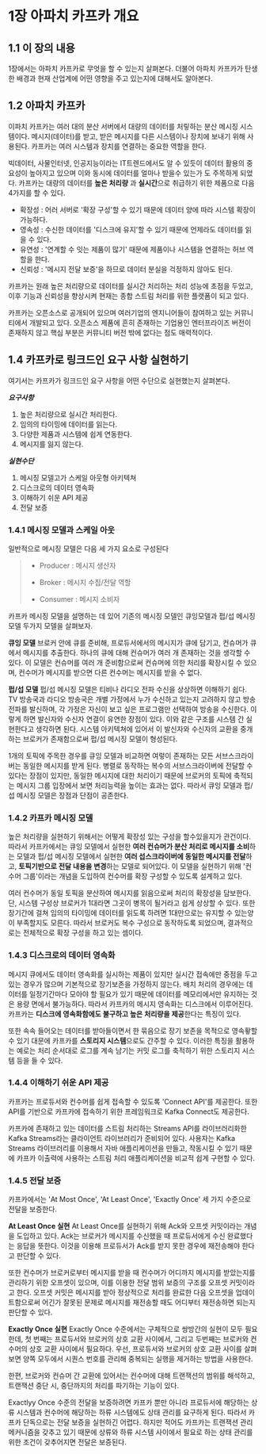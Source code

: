 # 1장 아파치 카프카 개요

## 1.1 이 장의 내용
1장에서는 아파치 카프카로 무엇을 할 수 있는지 살펴본다. 더불어 아파치 카프카가 탄생한 배경과 현재 산업계에 어떤 영향을 주고 있는지에 대해서도 알아본다.

## 1.2 아파치 카프카
이파치 카프카는 여러 대의 분산 서버에서 대량의 데이터를 처맇하는 분산 메시징 시스템이다. 메시지(데이터)를 받고, 받은 메시지를 다른 시스템이나 장치에 보내기 위해 사용된다. 카프카는 여러 시스템과 장치를 연결하는 중요한 역할을 한다.

빅데이터, 사물인터넷, 인공지능이라는 IT트렌드에서도 알 수 있듯이 데이터 활용의 중요성이 높아지고 있으며 이와 동시에 데이터를 얼마나 받을수 있는가 도 주목하게 되었다.
카프카는 대량의 데이터를 **높은 처리량** 과 **실시간**으로 취급하기 위한 제품으로 다음 4가지를 할 수 있다.

* 확장성 : 어러 서버로 '확장 구성'할 수 있기 때문에 데이터 양에 따라 시스템 확장이 가능하다.
* 영속성 : 수신한 데이터를 '디스크에 유지'할 수 있기 때문에 언제라도 데이터를 읽을 수 있다.
* 유연성 : '연계할 수 잇는 제품이 많기' 때문에 제품이나 시스템을 연결하는 허브 역할을 한다.
* 신뢰성 : '메시지 전달 보증'을 하므로 데이터 분실을 걱정하지 않아도 된다.

카프카는 원래 높은 처리량으로 데이터를 실시간 처리하는 처리 성능에 초점을 두었고, 이후 기능과 신뢰성을 향상시켜 현재는 종합 스트림 처리를 위한 플랫폼이 되고 있다.

카프카는 오픈소스로 공개되어 있으며 여러기업의 엔지니어들이 참여하고 있는 커뮤니티에서 개발되고 있다. 오픈소스 제품에 흔히 존재하는 기업용인 엔터프라이즈 버전이 존재하지 않고 핵심 부분은 커뮤니티 버전 밖에 없다는 점도 매력적이다.

## 1.4 카프카로 링크드인 요구 사항 실현하기

여기서는 카프카가 링크드인 요구 사항을 어떤 수단으로 실현했는지 살펴본다.

***요구사항***
  1. 높은 처리량으로 실시간 처리한다.
  2. 임의의 타이밍에 데이터를 읽는다.
  3. 다양한 제품과 시스템에 쉽게 연동한다.
  4. 메시지를 잃지 않는다.

***실현수단***
  1. 메시징 모델고가 스케일 아웃형 아키텍쳐
  2. 디스크로의 데이터 영속화
  3. 이해하기 쉬운 API 제공
  4. 전달 보증

### 1.4.1 메시징 모델과 스케일 아웃

일반적으로 메시징 모델은 다음 세 가지 요소로 구성된다
  > - Producer : 메시지 생산자
  >  
  > - Broker : 메시지 수집/전달 역할
  >  
  > - Consumer : 메시지 소비자

카프카 메시징 모델을 설명하는 데 있어 기존의 메시징 모델인 큐잉모델과 펍/섭 메시징 모델 두가지 모델을 살펴보자.

**큐잉 모델**
브로커 안에 큐를 준비해, 프로듀서에서의 메시지가 큐에 담기고, 컨슈머가 큐에서 메시지를 추출한다. 하나의 큐에 대해 컨슈머가 여러 개 존재하는 것을 생각할 수 있다. 이 모델은 컨슈머를 여러 개 준비함으로써 컨슈머에 의한 처리를 확장시킬 수 있으며, 컨수머가 메시지를 받으면 다른 컨수머는 메시지를 받을 수 없다.

**펍/섭 모델**
펍/섭 메시징 모델은 티비나 라디오 전파 수신을 상상하면 이해하기 쉽다. TV 방송국과 라디오 방송국은 개별 가정에서 누가 수신하고 있는지 고려하지 않고 방송 전파를 발신하며, 각 가정은 자신이 보고 싶은 프로그램만 선택하여 방송을 수신한다. 이렇게 하면 발신자와  수신자 연결이 유연한 장점이 있다. 이와 같은 구조를 시스템 간 실현한다고 생각하면 된다. 시스템 아키텍쳐에 있어서 이 발신자와 수신자의 교환을 중개하는 브로커가 존재함으로써 펍/섭 메시징 모델이 형성된다.

1개의 토픽에 주목한 경우를 큐잉 모델과 비교하면 여렇이 존재하는 모든 서브스크라이버는 동일한 메시지를 받게 된다. 병렬로 동작하는 복수의 서브스크라이버에 전달할 수 있다는 장점이 있지만, 동일한 메시지에 대한 처리이기 때문에 브로커의 토픽에 축적되는 메시지 그룹 입장에서 보면 처리능력을 높이는 효과는 없다. 따라서 큐잉 모델과 펍/섭 메시징 모델은 장점과 단점이 공존한다.

### 1.4.2 카프카 메시징 모델
높은 처리량을 실현하기 위해서는 어떻게 확장성 있는 구성을 할수있을지가 관건이다.
따라서 카프카에서는 큐잉 모델에서 실현한 **여러 컨슈머가 분산 처리로 메시지를 소비**하는 모델과 펍/섭 메시징 모델에서 실현한 **여러 섭스크라이버에 동일한 메시지를 전달**하고, **토픽기반으로 전달 내용을 변경**하는 모델로 되어있다. 이 모델을 실현하기 위해 '컨수머 그룹'이라는 개념을 도입하여 컨수머를 확장 구성할 수 있도록 설계하고 있다.

여러 컨수머가 동일 토픽을 분산하여 메시지를 읽음으로써 처리의 확장성을 담보한다. 단, 시스템 구성상 브로커가 1대라면 그곳이 병목이 될거라고 쉽게 상상할 수 있다. 또한 장기간에 걸쳐 임의의 타이밍에 데이터를 읽도록 하려면 1대만으로는 유지할 수 있는양이 부족할지도 모른다. 따라서 브로커도 복수 구성으로 동작하도록 되었으며, 결과적으로는 전체적으로 확장 구성을 하고 있는 셈이다.

### 1.4.3 디스크로의 데이터 영속화
메시지 큐에서도 데이터 영속화를 실시하는 제품이 있지만 실시간 접속에만 중점을 두고 있는 경우가 많으며 기본적으로 장기보존을 가정하지 않는다. 배치 처리의 경우에는 데이터를 일정기간마다 모아야 할 필요가 있기 때문에 데이터를 메모리에서만 유지하는 것은 용량 면에서 불가능하다. 따라서 카프카의 메시지 영속화는 디스크에서 이루어진다. 카프카는 **디스크에 영속화함에도 불구하고 높은 처리량을 제공**한다는 특징이 있다.

또한 속속 들어오는 데이터를 받아들이면서 한 묶음으로 장기 보존을 목적으로 영속홯할 수 있기 대문에 카프카를 **스토리지 시스템**으로도 간주할 수 있다. 이러한 특징을 활용하는 예로는 처리 순서대로 로그를 계속 남기는 커밋 로그를 축적하기 위한 스토리지 시스템 등을 들 수 있다.

### 1.4.4 이해하기 쉬운 API 제공
카프카는 프로듀서와 컨수머를 쉽게 접속할 수 있도록 'Connect API'를 제공한다. 또한 API를 기반으로 카프카에 접속하기 위한 프레임워크로 Kafka Connect도 제공한다.

카프카에 존재하고 있는 데이터를 스트림 처리하는 Streams API를 라이브러리화한 Kafka Streams라는 클라이언트 라이브러리가 준비되어 있다. 사용자는 Kafka Streams 라이브러리를 이용해서 자바 애플리케이션을 만들고, 작동시킬 수 있기 때문에 카프카 이출력에 사용하는 스트림 처리 애플리케이션을 비교적 쉽게 구현할 수 있다.

### 1.4.5 전달 보증
카프카에서는 'At Most Once', 'At Least Once', 'Exactly Once' 세 가지 수준으로 전달을 보증한다.

**At Least Once 실현**
At Least Once를 실현하기 위해 Ack와 오프셋 커밋이라는 개념을 도입하고 있다. Ack는 브로커가 메시지를 수신했을 때 프로듀서에게 수신 완료했다는 응답을 뜻한다. 이것을 이용해 프로듀서가 Ack를 받지 못한 경우에 재전송해야 한다고 판단할 수 있다.

또한 컨수머가 브로커로부터 메시지를 받을 때 컨수머가 어디까지 메시지를 받았는지를 관리하기 위한 오프셋이 있으며, 이를 이용한 전달 범위 보증의 구조를 오프셋 커밋이라고 한다. 오프셋 커밋은 메시지를 받아 정상적으로 처리를 완료한 다음 오프셋을 업데이트함으로써 어긴가 잘못된 문제로 메시지를 재전송할 때도 어디부터 재전송하면 되는지 판단할 수 있다.

**Exactly Once 실현**
Exactly Once 수준에서는 구체적으로 쌍방간의 실현이 모두 필요한데, 첫 번째는 프로듀서와 브로커의 상호 교환 사이에서, 그리고 두번째는 브로커와 컨수머의 상호 교환 사이에서 필요하다. 우선, 프로듀서와 브로커의 상호 교환 사이를 살펴보면 양쪽 모두에서 시퀀스 번호를 관리해 중복되는 실행을 제거하는 방법을 사용한다.

한편, 브로커와 컨슈머 간 교환에 있어서는 컨수머에 대해 트랜잭션의 범위를 해석하고, 트랜잭션 중단 시, 중단까지의 처리를 파기하는 기능이 있다.

Exactlyy Once 수준의 전달을 보증하려면 카프카 뿐만 아니라 프로듀서에 해당하는 상류 시스템과 컨수머에 해당하는 하류 시스템에도 상태 관리를 요구하게 된다. 따라서 카프카 단독으로는 전달 보증을 실현하긴 어렵다. 하지만 적어도 카프카는 트랜잭션 관리 메커니즘을 갖추고 있기 때문에 상류와 하류 시스템 사이에서 필요로 하는 상태 관리를 위한 조건이 갖추어지면 전달은 보증된다.








